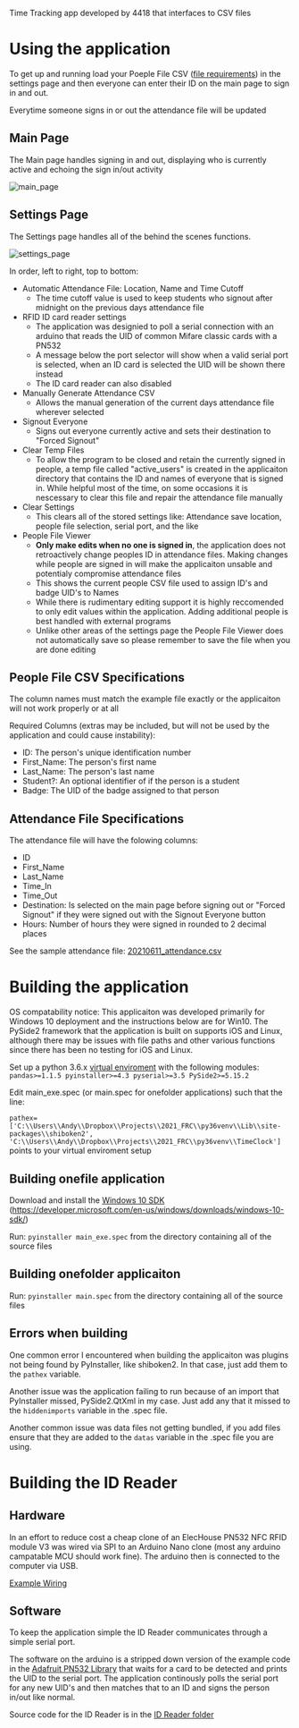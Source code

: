 Time Tracking app developed by 4418 that interfaces to CSV files

# Using the application
To get up and running load your Poeple File CSV ([file requirements](https://github.com/AndyHegemann/FRC_TimeClock#people-file-csv-specifications)) in the settings page and then everyone can enter their ID on the main page to sign in and out.

Everytime someone signs in or out the attendance file will be updated

## Main Page
The Main page handles signing in and out, displaying who is currently active and echoing the sign in/out activity

![main_page](https://user-images.githubusercontent.com/5580706/121765850-0beb9780-cb0b-11eb-9147-3eaec6c3cbdc.PNG)


## Settings Page
The Settings page handles all of the behind the scenes functions. 

![settings_page](https://user-images.githubusercontent.com/5580706/121765853-1574ff80-cb0b-11eb-9bbc-2774bec19abf.PNG)


In order, left to right, top to bottom:
* Automatic Attendance File: Location, Name and Time Cutoff 
  * The time cutoff value is used to keep students who signout after midnight on the previous days attendance file 
* RFID ID card reader settings 
  * The application was designied to poll a serial connection with an arduino that reads the UID of common Mifare classic cards with a PN532
  * A message below the port selector will show when a valid serial port is selected, when an ID card is selected the UID will be shown there instead
  * The ID card reader can also disabled
* Manually Generate Attendance CSV
  * Allows the manual generation of the current days attendance file wherever selected
* Signout Everyone
  * Signs out everyone currently active and sets their destination to "Forced Signout" 
* Clear Temp Files
  * To allow the program to be closed and retain the currently signed in people, a temp file called "active_users" is created in the applicaiton directory that contains the ID and names of everyone that is signed in. While helpful most of the time, on some occasions it is nescessary to clear this file and repair the attendance file manually
* Clear Settings
  * This clears all of the stored settings like: Attendance save location, people file selection, serial port, and the like
* People File Viewer
  * **Only make edits when no one is signed in**, the application does not retroactively change peoples ID in attendance files. Making changes while people are signed in will make the applicaiton unsable and potentialy compromise attendance files
  * This shows the current people CSV file used to assign ID's and badge UID's to Names
  * While there is rudimentary editing support it is highly reccomended to only edit values within the application. Adding additional people is best handled with external programs 
  * Unlike other areas of the settings page the People File Viewer does not automatically save so please remember to save the file when you are done editing
    
## People File CSV Specifications
The column names must match the example file exactly or the applicaiton will not work properly or at all

Required Columns (extras may be included, but will not be used by the application and could cause instability):
* ID: The person's unique identification number
* First_Name: The person's first name
* Last_Name: The person's last name
* Student?: An optional identifier of if the person is a student 
* Badge: The UID of the badge assigned to that person

## Attendance File Specifications
The attendance file will have the folowing columns:
* ID
* First_Name
* Last_Name
* Time_In
* Time_Out
* Destination: Is selected on the main page before signing out or "Forced Signout" if they were signed out with the Signout Everyone button 
* Hours: Number of hours they were signed in rounded to 2 decimal places 

See the sample attendance file: [20210611_attendance.csv](https://github.com/AndyHegemann/FRC_TimeClock/blob/main/Sample_CSV_Files/20210611_attendance.csv)


# Building the application
OS compatability notice: This applicaiton was developed primarily for Windows 10 deployment and the instructions below are for Win10. The PySide2 framework that the application is built on supports iOS and Linux, although there may be issues with file paths and other various functions since there has been no testing for iOS and Linux.

Set up a python 3.6.x [virtual enviroment](https://realpython.com/intro-to-pyenv/) with the following modules: 
`pandas>=1.1.5 pyinstaller>=4.3 pyserial>=3.5 PySide2>=5.15.2`

Edit main_exe.spec (or main.spec for onefolder applications) such that the line: 

`pathex=['C:\\Users\\Andy\\Dropbox\\Projects\\2021_FRC\\py36venv\\Lib\\site-packages\\shiboken2', 'C:\\Users\\Andy\\Dropbox\\Projects\\2021_FRC\\py36venv\\TimeClock']` 
points to your virtual enviroment setup

## Building onefile application

Download and install the [Windows 10 SDK](https://developer.microsoft.com/en-us/windows/downloads/windows-10-sdk/) (https://developer.microsoft.com/en-us/windows/downloads/windows-10-sdk/)

Run: `pyinstaller main_exe.spec` from the directory containing all of the source files

## Building onefolder applicaiton

Run: `pyinstaller main.spec` from the directory containing all of the source files

## Errors when building
One common error I encountered when building the applicaiton was plugins not being found by PyInstaller, like shiboken2. In that case, just add them to the `pathex` variable. 

Another issue was the application failing to run because of an import that PyInstaller missed, PySide2.QtXml in my case. Just add any that it missed to the `hiddenimports` variable in the .spec file. 

Another common issue was data files not getting bundled, if you add files ensure that they are added to the `datas` variable in the .spec file you are using. 

# Building the ID Reader 
## Hardware
In an effort to reduce cost a cheap clone of an ElecHouse PN532 NFC RFID module V3 was wired via SPI to an Arduino Nano clone (most any arduino campatable MCU should work fine). The arduino then is connected to the computer via USB.

[Example Wiring](https://youtu.be/2qf6gIqhWNA?t=204)

## Software
To keep the application simple the ID Reader communicates through a simple serial port.

The software on the arduino is a stripped down version of the example code in the [Adafruit PN532 Library](https://github.com/adafruit/Adafruit-PN532) that waits for a card to be detected and prints the UID to the serial port. The application continously polls the serial port for any new UID's and then matches that to an ID and signs the person in/out like normal.

Source code for the ID Reader is in the [ID Reader folder](https://github.com/AndyHegemann/FRC_TimeClock/tree/main/ID_Reader)
